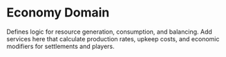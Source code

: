 # Economy Domain

Defines logic for resource generation, consumption, and balancing. Add services here that calculate production rates, upkeep costs, and economic modifiers for settlements and players.
